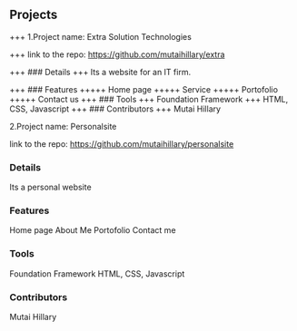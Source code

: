 ## Projects
 
+++ 1.Project name: Extra Solution Technologies

+++ link to the repo: https://github.com/mutaihillary/extra

+++ ### Details
+++ Its  a website for an IT firm.

+++ ### Features
+++++ Home page
+++++ Service
+++++ Portofolio
+++++ Contact us
+++ ### Tools 
+++ Foundation Framework
+++ HTML, CSS, Javascript
+++ ### Contributors
+++ Mutai Hillary

 
2.Project name: Personalsite

link to the repo: https://github.com/mutaihillary/personalsite

### Details
Its a personal website

### Features
Home page
About Me
Portofolio
Contact me
### Tools 
Foundation Framework
HTML, CSS, Javascript
### Contributors
Mutai Hillary

